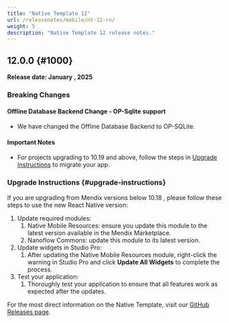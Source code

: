 ```yaml
---
title: "Native Template 12"
url: /releasenotes/mobile/nt-12-rn/
weight: 5
description: "Native Template 12 release notes."
---
```


## 12.0.0 {#1000}

**Release date: January , 2025**

### Breaking Changes

#### Offline Database Backend Change - OP-Sqlite support

* We have changed the Offline Database Backend to OP-SQLite.

#### Important Notes

* For projects upgrading to 10.19 and above, follow the steps in [Upgrade Instructions](#upgrade-instructions) to migrate your app.

### Upgrade Instructions {#upgrade-instructions}

If you are upgrading from Mendix versions below 10.18 , please follow these steps to use the new React Native version:

1. Update required modules:
    1. Native Mobile Resources: ensure you update this module to the latest version available in the Mendix Marketplace.
    1. Nanoflow Commons: update this module to its latest version.
1. Update widgets in Studio Pro:
    1. After updating the Native Mobile Resources module, right-click the warning in Studio Pro and click **Update All Widgets** to complete the process.
1. Test your application:
    1. Thoroughly test your application to ensure that all features work as expected after the updates.

For the most direct information on the Native Template, visit our [GitHub Releases page](https://github.com/mendix/native-template/releases/tag/v12.0.0).

